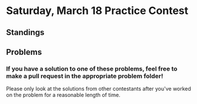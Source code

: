 # Saturday, March 18 Practice Contest

## Standings

## Problems

### If you have a solution to one of these problems, feel free to make a pull request in the appropriate problem folder!

Please only look at the solutions from other contestants after you've worked on the problem for a reasonable length of time.
